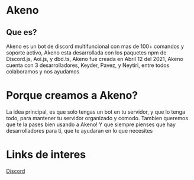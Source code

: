 # Akeno
## Que es?
Akeno es un bot de discord multifuncional con mas de 100+ comandos y soporte activo, Akeno esta desarrollada con los paquetes npm de Discord.js, Aoi.js, y dbd.ts, Akeno fue creada en Abril 12 del 2021, Akeno cuenta con 3 desarrolladores, Keyder, Pavez, y Neytiri, entre todos colaboramos y nos ayudamos

# Porque creamos a Akeno?
La idea principal, es que solo tengas un bot en tu servidor, y que lo tenga todo, para mantener tu servidor organizado y comodo. Tambien queremos que te la pases bien usando a Akeno! Y que siempre pienses que hay desarrolladores para ti, que te ayudaran en lo que necesites

# Links de interes
[Discord](https://discord.gg/3pmxRhvH)